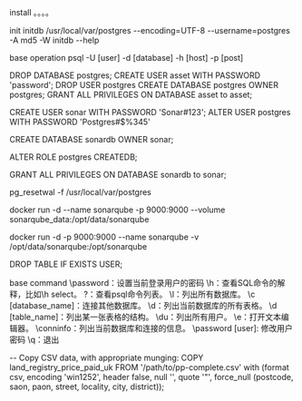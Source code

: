 install
。。。。

init
initdb /usr/local/var/postgres --encoding=UTF-8 --username=postgres -A md5 -W
initdb --help

base operation
psql -U [user] -d [database] -h [host] -p [post]

DROP DATABASE postgres;
CREATE USER asset WITH PASSWORD 'password';
DROP USER postgres
CREATE DATABASE postgres OWNER postgres;
GRANT ALL PRIVILEGES ON DATABASE asset to asset;

CREATE USER sonar WITH PASSWORD 'Sonar#123';
ALTER USER postgres WITH PASSWORD 'Postgres#$%345'

CREATE DATABASE sonardb OWNER sonar;

ALTER ROLE postgres CREATEDB;

GRANT ALL PRIVILEGES ON DATABASE sonardb to sonar;


pg_resetwal -f /usr/local/var/postgres

docker run -d --name sonarqube -p 9000:9000 --volume sonarqube_data:/opt/data/sonarqube

docker run -d -p 9000:9000 --name sonarqube -v /opt/data/sonarqube:/opt/sonarqube

DROP TABLE  IF EXISTS USER;

base command
\password：设置当前登录用户的密码
\h：查看SQL命令的解释，比如\h select。
\?：查看psql命令列表。
\l：列出所有数据库。
\c [database_name]：连接其他数据库。
\d：列出当前数据库的所有表格。
\d [table_name]：列出某一张表格的结构。
\du：列出所有用户。
\e：打开文本编辑器。
\conninfo：列出当前数据库和连接的信息。
\password [user]: 修改用户密码
\q：退出


-- Copy CSV data, with appropriate munging:
COPY land_registry_price_paid_uk FROM '/path/to/pp-complete.csv' with (format csv, encoding 'win1252', header false, null '', quote '"', force_null (postcode, saon, paon, street, locality, city, district));

